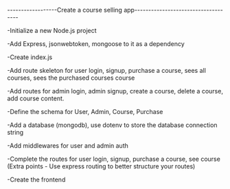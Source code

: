 ------------------Create a course selling app------------------------------------

-Initialize a new Node.js project

-Add Express, jsonwebtoken, mongoose to it as a dependency

-Create index.js

-Add route skeleton for user login, signup, purchase a course, sees all courses, sees the purchased courses course

-Add routes for admin login, admin signup, create a course, delete a course, add course content.

-Define the schema for User, Admin, Course, Purchase

-Add a database (mongodb), use dotenv to store the database connection string

-Add middlewares for user and admin auth

-Complete the routes for user login, signup, purchase a course, see course (Extra points - Use express routing to better structure your routes)

-Create the frontend  